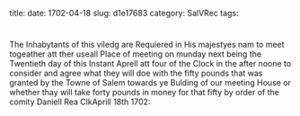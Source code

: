 title: 
date: 1702-04-18
slug: d1e17683
category: SalVRec
tags: 


<div markdown class="doc" id="d1e17683">


# 

The Inhabytants of this viledg are Requiered in His majestyes nam to meet togeather att ther useall Place of meeting on munday next being the Twentieth day of this Instant Aprell att four of the Clock in the after noone to consider and agree what they will doe with the fifty pounds that was granted by the Towne of Salem towards ye Bulding of our meeting House or whether thay will take forty pounds in money for that fifty by order of the comity  Daniell Rea ClkAprill 18th 1702:
</div>